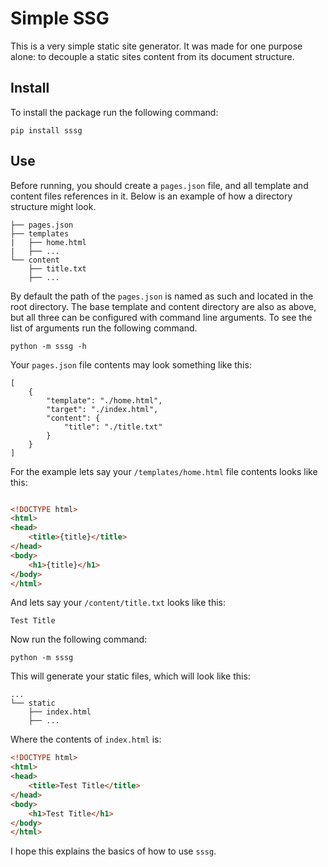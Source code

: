 # Simple SSG

This is a very simple static site generator. It was made for one purpose alone: to decouple a static sites content from its document structure.

## Install 
To install the package run the following command:

```
pip install sssg
```

## Use
Before running, you should create a ```pages.json``` file, and all template and content files references in it. Below is an example of how a directory structure might look.

```
├── pages.json
├── templates
|   ├── home.html
|   ├── ...
└── content
    ├── title.txt
    ├── ...
```
By default the path of the ```pages.json``` is named as such and located in the root directory. The base template and content directory are also as above, but all three can be configured with command line arguments. To see the list of arguments run the following command.

```
python -m sssg -h
```

Your ```pages.json``` file contents may look something like this:
```
[
    {
        "template": "./home.html",
        "target": "./index.html",
        "content": {
            "title": "./title.txt"
        }
    }
]
```
For the example lets say your ```/templates/home.html``` file contents looks like this:

```html

<!DOCTYPE html>
<html>
<head>
    <title>{title}</title>
</head>
<body>
    <h1>{title}</h1>
</body>
</html>
```

And lets say your ```/content/title.txt``` looks like this:
```
Test Title
```

Now run the following command:

```
python -m sssg
```
This will generate your static files, which will look like this:

```
...
└── static
    ├── index.html
    ├── ...
```

Where the contents of ```index.html``` is:

```html
<!DOCTYPE html>
<html>
<head>
    <title>Test Title</title>
</head>
<body>
    <h1>Test Title</h1>
</body>
</html>
```

I hope this explains the basics of how to use ```sssg```.